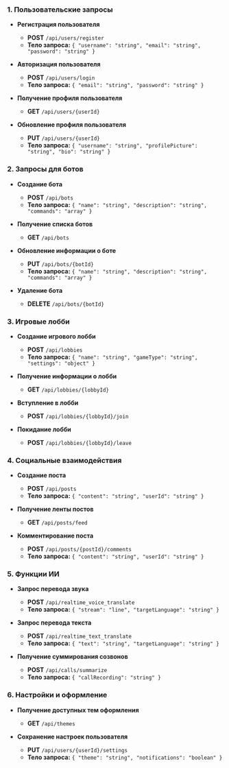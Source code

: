 ### 1. Пользовательские запросы

- **Регистрация пользователя**
  - **POST** `/api/users/register`
  - **Тело запроса:** `{ "username": "string", "email": "string", "password": "string" }`
  
- **Авторизация пользователя**
  - **POST** `/api/users/login`
  - **Тело запроса:** `{ "email": "string", "password": "string" }`
  
- **Получение профиля пользователя**
  - **GET** `/api/users/{userId}`
  
- **Обновление профиля пользователя**
  - **PUT** `/api/users/{userId}`
  - **Тело запроса:** `{ "username": "string", "profilePicture": "string", "bio": "string" }`

### 2. Запросы для ботов

- **Создание бота**
  - **POST** `/api/bots`
  - **Тело запроса:** `{ "name": "string", "description": "string", "commands": "array" }`
  
- **Получение списка ботов**
  - **GET** `/api/bots`
  
- **Обновление информации о боте**
  - **PUT** `/api/bots/{botId}`
  - **Тело запроса:** `{ "name": "string", "description": "string", "commands": "array" }`
  
- **Удаление бота**
  - **DELETE** `/api/bots/{botId}`

### 3. Игровые лобби

- **Создание игрового лобби**
  - **POST** `/api/lobbies`
  - **Тело запроса:** `{ "name": "string", "gameType": "string", "settings": "object" }`
  
- **Получение информации о лобби**
  - **GET** `/api/lobbies/{lobbyId}`
  
- **Вступление в лобби**
  - **POST** `/api/lobbies/{lobbyId}/join`
  
- **Покидание лобби**
  - **POST** `/api/lobbies/{lobbyId}/leave`

### 4. Социальные взаимодействия

- **Создание поста**
  - **POST** `/api/posts`
  - **Тело запроса:** `{ "content": "string", "userId": "string" }`
  
- **Получение ленты постов**
  - **GET** `/api/posts/feed`
  
- **Комментирование поста**
  - **POST** `/api/posts/{postId}/comments`
  - **Тело запроса:** `{ "content": "string", "userId": "string" }`

### 5. Функции ИИ

- **Запрос перевода звука**
  - **POST** `/api/realtime_voice_translate`
  - **Тело запроса:** `{ "stream": "line", "targetLanguage": "string" }`

- **Запрос перевода текста**
  - **POST** `/api/realtime_text_translate`
  - **Тело запроса:** `{ "text": "string", "targetLanguage": "string" }`
  
- **Получение суммирования созвонов**
  - **POST** `/api/calls/summarize`
  - **Тело запроса:** `{ "callRecording": "string" }`

### 6. Настройки и оформление

- **Получение доступных тем оформления**
  - **GET** `/api/themes`
  
- **Сохранение настроек пользователя**
  - **PUT** `/api/users/{userId}/settings`
  - **Тело запроса:** `{ "theme": "string", "notifications": "boolean" }`
